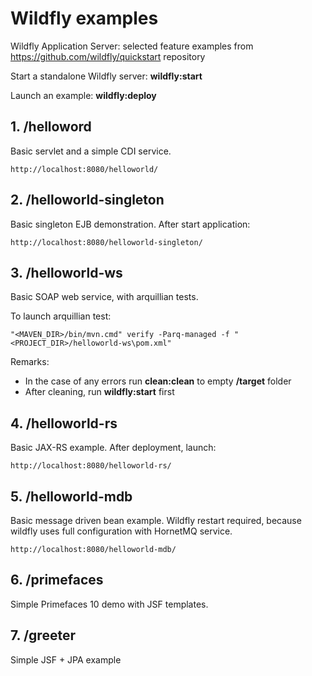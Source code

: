 # Wildfly examples
Wildfly Application Server: selected feature examples from https://github.com/wildfly/quickstart repository

Start a standalone Wildfly server: **wildfly:start**

Launch an example: **wildfly:deploy**

## 1. **/helloword**

Basic servlet and a simple CDI service. 

    http://localhost:8080/helloworld/

## 2. **/helloworld-singleton**

Basic singleton EJB demonstration. After start application:

    http://localhost:8080/helloworld-singleton/

## 3. **/helloworld-ws**

Basic SOAP web service, with arquillian tests. 

To launch arquillian test: 

    "<MAVEN_DIR>/bin/mvn.cmd" verify -Parq-managed -f "<PROJECT_DIR>/helloworld-ws\pom.xml"

Remarks:

* In the case of any errors run **clean:clean** to empty **/target** folder
* After cleaning, run **wildfly:start** first

## 4. **/helloworld-rs**

Basic JAX-RS example. After deployment, launch:

    http://localhost:8080/helloworld-rs/

## 5. **/helloworld-mdb**

Basic message driven bean example. Wildfly restart required, because wildfly uses full configuration with HornetMQ service.

    http://localhost:8080/helloworld-mdb/

## 6. **/primefaces**

Simple Primefaces 10 demo with JSF templates.

## 7. **/greeter**

Simple JSF + JPA example
